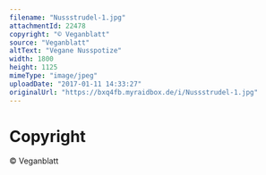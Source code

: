 ```yaml
---
filename: "Nussstrudel-1.jpg"
attachmentId: 22478
copyright: "© Veganblatt"
source: "Veganblatt"
altText: "Vegane Nusspotize"
width: 1800
height: 1125
mimeType: "image/jpeg"
uploadDate: "2017-01-11 14:33:27"
originalUrl: "https://bxq4fb.myraidbox.de/i/Nussstrudel-1.jpg"
---
```


# Copyright

© Veganblatt
